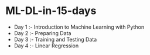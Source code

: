 # ML-DL-in-15-days
- Day 1 :- Introduction to Machine Learning with Python
- Day 2 :- Preparing Data
- Day 3 :- Training and Testing Data
- Day 4 :- Linear Regression
